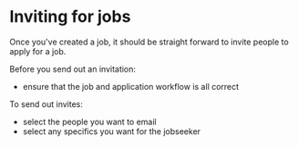 # Inviting for jobs

Once you've created a job, it should be straight forward to invite people to apply for a job. 

Before you send out an invitation:

* ensure that the job and application workflow is all correct

To send out invites:

* select the people you want to email
* select any specifics you want for the jobseeker


